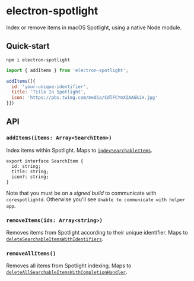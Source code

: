 # electron-spotlight
Index or remove items in macOS Spotlight, using a native Node module.

## Quick-start

```
npm i electron-spotlight
```

``` js
import { addItems } from 'electron-spotlight';

addItems([{
  id: 'your-unique-identifier',
  title: 'Title In Spotlight',
  icon: 'https://pbs.twimg.com/media/CdlFCYmXIAAGkiH.jpg'
}])
```

## API

### `addItems(items: Array<SearchItem>)`
Index items within Spotlight. Maps to [`indexSearchableItems`](https://developer.apple.com/documentation/corespotlight/cssearchableindex/1620333-indexsearchableitems?language=objc).

```
export interface SearchItem {
  id: string;
  title: string;
  icon?: string;
}
```

Note that you must be on a _signed build_ to communicate with `corespotlightd`. Otherwise you'll see `Unable to communicate with helper app`.

### `removeItems(ids: Array<string>)`
Removes items from Spotlight according to their unique identifier. Maps to [`deleteSearchableItemsWithIdentifiers`](https://developer.apple.com/documentation/corespotlight/cssearchableindex/1620337-deletesearchableitemswithidentif?language=objc).

### `removeAllItems()`
Removes all items from Spotlight indexing. Maps to [`deleteAllSearchableItemsWithCompletionHandler`](https://developer.apple.com/documentation/corespotlight/cssearchableindex/1620342-deleteallsearchableitemswithcomp?language=objc).
